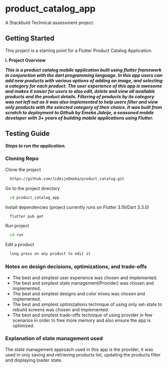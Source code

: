 # product_catalog_app

A Stackbuld Technical assessment project.

## Getting Started

This project is a starting point for a Flutter Product Catalog Application.

**i. Project Overview**


**_This is a product catalog mobile application built using flutter framework
    in conjunction with the dart programming language. In this app users can add 
    new products with various options of adding an image, and selecting a category 
    for each product. The user experience of this app is awesome and makes it easier 
    for users to also edit, delete and view all available products and the product details. 
    Filtering of products by its category was not left out as it was also implemented 
    to help users filter and view only products with the selected category of their choice.
    It was built from scratch to deployment to Github by _Emeka Jideije,_ a seasoned 
    mobile developer with 3+ years of building mobile applications using Flutter._**

## Testing Guide
**_Steps to run the application._**
### Cloning Repo
Clone the project
```bash
  https://github.com/JideijeEmeka/product_catalog.git
```

Go to the project directory

```bash
  cd product_catalog_app
```

Install dependencies (project currently runs on Flutter 3.19/Dart 3.3.0)
```bash
  flutter pub get
```

Run project
```bash
  cd run
```

Edit a product
```bash
  long press on any product to edit it
```

### Notes on design decisions, optimizations, and trade-offs
- The best and simplest user experience was chosen and implemented.
- The best and simplest state management(Provider) was chosen and implemented.
- The best and simplest designs and color mixes was chosen and implemented.
- The best and simplest optimizations technique of using only set-state to rebuild screens was chosen and implemented.
- The best and simplest trade-offs technique of using provider in few scenarios in order to free more memory and also ensure the app is optimized.

### Explanation of state management used
The state management approach used in this app is the provider, 
it was used in only saving and retrieving products list, updating the products filter
and displaying loader state.
